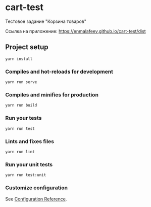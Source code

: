 # cart-test

Тестовое задание "Корзина товаров"

Ссылка на приложение: <https://enmalafeev.github.io/cart-test/dist>


## Project setup
```
yarn install
```

### Compiles and hot-reloads for development
```
yarn run serve
```

### Compiles and minifies for production
```
yarn run build
```

### Run your tests
```
yarn run test
```

### Lints and fixes files
```
yarn run lint
```

### Run your unit tests
```
yarn run test:unit
```

### Customize configuration
See [Configuration Reference](https://cli.vuejs.org/config/).
